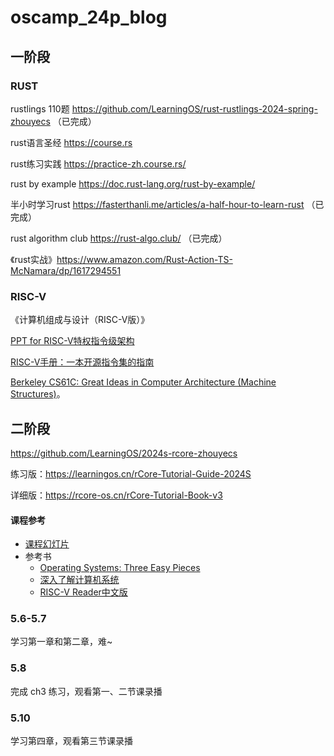 # oscamp_24p_blog

## 一阶段

### RUST

rustlings 110题 https://github.com/LearningOS/rust-rustlings-2024-spring-zhouyecs （已完成）

rust语言圣经 https://course.rs

rust练习实践 https://practice-zh.course.rs/

rust by example https://doc.rust-lang.org/rust-by-example/

半小时学习rust https://fasterthanli.me/articles/a-half-hour-to-learn-rust （已完成）

rust algorithm club https://rust-algo.club/ （已完成）

《rust实战》https://www.amazon.com/Rust-Action-TS-McNamara/dp/1617294551

### RISC-V

《计算机组成与设计（RISC-V版）》

[PPT for RISC-V特权指令级架构](https://content.riscv.org/wp-content/uploads/2018/05/riscv-privileged-BCN.v7-2.pdf)

[RISC-V手册：一本开源指令集的指南](http://riscvbook.com/chinese/RISC-V-Reader-Chinese-v2p1.pdf)

[Berkeley CS61C: Great Ideas in Computer Architecture (Machine Structures)](http://www-inst.eecs.berkeley.edu/~cs61c/sp18/)。

## 二阶段

https://github.com/LearningOS/2024s-rcore-zhouyecs

练习版：https://learningos.cn/rCore-Tutorial-Guide-2024S

详细版：https://rcore-os.cn/rCore-Tutorial-Book-v3

#### 课程参考

- [课程幻灯片](https://www.yuque.com/docs/share/4c39608f-3051-4445-96ca-f3c018cb96c7)
- 参考书
  - [Operating Systems: Three Easy Pieces](https://pages.cs.wisc.edu/~remzi/OSTEP/)
  - [深入了解计算机系统](https://hansimov.gitbook.io/csapp/)
  - [RISC-V Reader中文版](http://riscvbook.com/chinese/RISC-V-Reader-Chinese-v2p1.pdf)

### 5.6-5.7

学习第一章和第二章，难~

### 5.8

完成 ch3 练习，观看第一、二节课录播

### 5.10

学习第四章，观看第三节课录播

